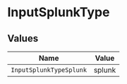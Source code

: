 # InputSplunkType


## Values

| Name                    | Value                   |
| ----------------------- | ----------------------- |
| `InputSplunkTypeSplunk` | splunk                  |